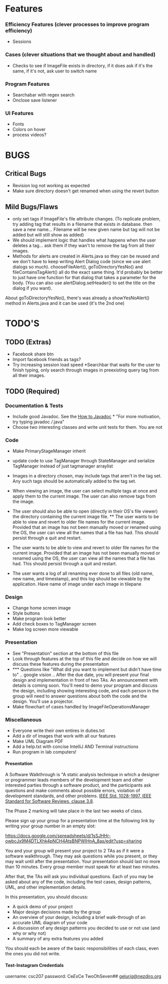 # Features

### Efficiency Features (clever processes to improve program efficiency)
* Sessions 

### Cases (clever situations that we thought about and handled)
* Checks to see if ImageFile exists in directory, if it does ask if it's the same, if it's not, ask user to switch name 

### Program Features
* Searchabar with regex search
* Onclose save listener 

### UI Features
* Fonts
* Colors on hover 
* process videos?

# BUGS 

## Critical Bugs
* Revision log not working as expected 
* Make sure directory doesn't get renamed when using the revert button

## Mild Bugs/Flaws 
* only set tags if ImageFile's file attribute changes. (To replicate problem, try adding tag that results in a filename
that exists in database. then save a new name... Filename will be new given name but tag will not be added but will still
show as added)
* We should implement logic that handles what happens when the user deletes a tag... ask them if they wan't to remove the
tag from all their images.
* Methods for alerts are created in Alerts.java so they can be reused and we don't have to keep writing Alert Dialog code (since we use alert dialogs so much). chooseFileAlert(), goToDirectoryYesNo() and fileContainsTagAlert() all do the exact same thing. It'd probably be better to just have one function for that dialog
that takes a parameter for the body. (You can also use alertDialog.setHeader() to set the title on the dialog if you want).

About goToDirectoryYesNo(), there's was already a showYesNoAlert() method in Alerts.java and it can be used  (it's the 2nd one)

# TODO'S 

## TODO (Extras)
* Facebook share btn
* Import facebook friends as tags?
* Try increasing session load speed 
*Searchbar that waits for the user to finish typing, only search through images in preexisting query tag from all their images.

## TODO (Required) 

### Documentation & Tests
* Include good Javadoc. See the [How to Javadoc](http://www.teach.cs.toronto.edu/~csc207h/winter/lectures/javadoc.pdf) * "For more motivation, try typing javadoc */*.java" 
* Choose two interesting classes and write unit tests for them. You are not

### Code 
* Make PrimaryStageManager inherit
* update code to use TagManager through StateManager and serialize TagManager instead of just tagmanager arraylist
* Images in a directory chosen, may include tags that aren't in the tag set. Any such tags should be automatically added to the tag set.
* When viewing an image, the user can select multiple tags at once and apply them to the current image. The user can also remove tags from the image.
* The user should also be able to open (directly in their OS's file viewer) the directory containing the current image file.
** The user wants to be able to view and revert to older file names for the current image. Provided that an image has not been manually moved or renamed using the OS, the user can view all the names that a file has had. This should persist through a quit and restart.

* The user wants to be able to view and revert to older file names for the current image. Provided that an image has not been manually moved or renamed using the OS, the user can view all the names that a file has had. This should persist through a quit and restart.
* The user wants a log of all renaming ever done to all files (old name, new name, and timestamp), and this log should be viewable by the application.
Have name of image under each image in tilepane 


### Design 
* Change home screen image
* Style buttons 
* Make program look better
* Add check boxes to TagManager screen
* Make log screen more viewable

### Presentation 
* See "Presentation" section at the bottom of this file 
* Look through features at the top of this file and decide on how we 
will discuss these features during the presentaiton 
* *** Questions like "What did you want to implement but didn't have time to" .. google vision .. 	After the due date, you will present your final design and implementation in front of two TAs. An announcement with details is coming soon. You'll need to demo your program and discuss the design, including showing interesting code, and each person in the group will need to answer questions about both the code and the design. You'll use a projector.
* Make flowchart of cases handled by ImageFileOperationsManager

### Miscellaneous 
* Everyone write their own entires in duties.txt
* Add a dir of images that work with all our features
* Make UML Diagram PDF
* Add a help.txt with concise IntelliJ AND Terminal instructions
* Run program in lab computers!



#### Presentation

A Software Walkthrough is "A static analysis technique in which a designer or programmer leads members of the development team and other interested parties through a software product, and the participants ask questions and make comments about possible errors, violation of development standards, and other problems. [IEEE Std. 1028-1997, IEEE Standard for Software Reviews, clause 3.8](https://en.wikipedia.org/wiki/IEEE).

The Phase 2 marking will take place in the last two weeks of class. 

Please sign up your group for a presentation time at the following link
by writing your group number in an empty slot:

https://docs.google.com/spreadsheets/d/1sSJHHr-owbcJx9M4DTLXhk4pNCH4AtsBNPWIHnA_8as/edit?usp=sharing

You and your group will present your project to 2 TAs as if it were a software walkthrough. They may ask questions while you present, or they may wait until after the presentation. Your presentation should last no more than 10 minutes. Every group member must speak for at least two minutes.

After that, the TAs will ask you individual questions. Each of you may be asked about any of the code, including the test cases, design patterns, UML, and other implementation details.

In this presentation, you should discuss:

* A quick demo of your project
* Major design decisions made by the group
* An overview of your design, including a brief walk-through of an accurate UML diagram of your code
* A discussion of any design patterns you decided to use or not use (and why or
  why not)
* A summary of any extra features you added

You should each be aware of the basic responsibilities of each class, even the ones you did not write.
	

#### Test-Instagram Credentials
username: csc207
password: Ce*Es*Ce TwoOhSeven##
gelurig@nezdiro.org
